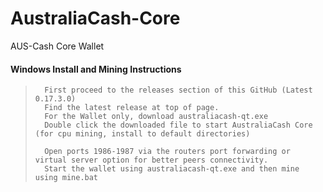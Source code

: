 # AustraliaCash-Core
AUS-Cash Core Wallet

####    Windows Install and Mining Instructions

>       First proceed to the releases section of this GitHub (Latest 0.17.3.0)
>       Find the latest release at top of page.
>       For the Wallet only, download australiacash-qt.exe
>       Double click the downloaded file to start AustraliaCash Core (for cpu mining, install to default directories)
>       
>       Open ports 1986-1987 via the routers port forwarding or virtual server option for better peers connectivity.
>       Start the wallet using australiacash-qt.exe and then mine using mine.bat
